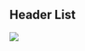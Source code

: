 ## Header List

![](https://github.com/tailwind-parsi/components/FlexUI%20Components%20Library%20for%20Figma/assets/images/header-one.svg)